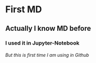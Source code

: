 # First MD
## Actually I know MD before
### I used it in Jupyter-Notebook
###### But this is first time I am using in Github
